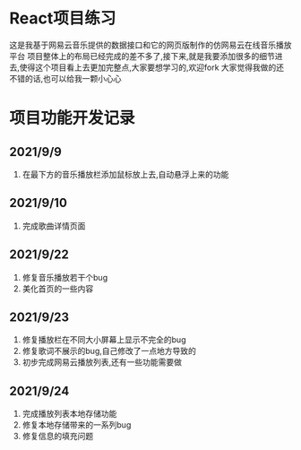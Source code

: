 # React项目练习
这是我基于网易云音乐提供的数据接口和它的网页版制作的仿网易云在线音乐播放平台
项目整体上的布局已经完成的差不多了,接下来,就是我要添加很多的细节进去,使得这个项目看上去更加完整点,大家要想学习的,欢迎fork
大家觉得我做的还不错的话,也可以给我一颗小心心
# 项目功能开发记录
## 2021/9/9
1. 在最下方的音乐播放栏添加鼠标放上去,自动悬浮上来的功能
## 2021/9/10
1. 完成歌曲详情页面
## 2021/9/22
1. 修复音乐播放若干个bug
2. 美化首页的一些内容
## 2021/9/23
1. 修复播放栏在不同大小屏幕上显示不完全的bug
2. 修复歌词不展示的bug,自己修改了一点地方导致的
3. 初步完成网易云播放列表,还有一些功能需要做
## 2021/9/24
1. 完成播放列表本地存储功能
2. 修复本地存储带来的一系列bug
3. 修复信息的填充问题
